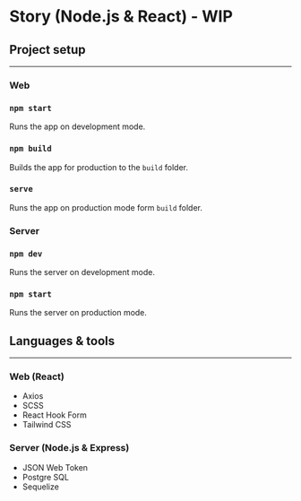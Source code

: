 # Story (Node.js & React) - WIP

## Project setup

---

### Web

### `npm start`

Runs the app on development mode.

### `npm build`

Builds the app for production to the `build` folder.

### `serve`

Runs the app on production mode form `build` folder.

### Server

### `npm dev`

Runs the server on development mode.

### `npm start`

Runs the server on production mode.

## Languages & tools

---

### Web (React)

- Axios
- SCSS
- React Hook Form
- Tailwind CSS

### Server (Node.js & Express)

- JSON Web Token
- Postgre SQL
- Sequelize
